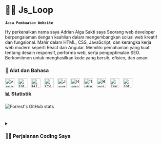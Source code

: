 # 🏄‍♂️ Js_Loop

**`Jasa Pembuatan Website`**

Hy perkenalkan nama saya Adrian Alga Sakti saya Seorang web developer berpengalaman dengan keahlian dalam mengembangkan solusi web kreatif dan fungsional. Mahir dalam HTML, CSS, JavaScript, dan kerangka kerja web modern seperti React dan Angular. Memiliki pemahaman yang kuat tentang desain responsif, performa web, serta pengoptimalan SEO. Berkomitmen untuk menghasilkan kode yang bersih, efisien, dan aman.


### 🧰 Alat dan Bahasa
<img align="left" alt="vscode" width="30px" style="padding-right:10px;" src="https://cdn.jsdelivr.net/gh/devicons/devicon/icons/vscode/vscode-original.svg" />
<img align="left" alt="Git" width="30px" style="padding-right:10px;" src="https://cdn.jsdelivr.net/gh/devicons/devicon/icons/git/git-original.svg" />
<img align="left" alt="HTML" width="30px" style="padding-right:10px;" src="https://cdn.jsdelivr.net/gh/devicons/devicon/icons/html5/html5-plain.svg" />
<img align="left" alt="CSS" width="30px" style="padding-right:10px;" src="https://cdn.jsdelivr.net/gh/devicons/devicon/icons/css3/css3-plain.svg" />
<img align="left" alt="JavaScript" width="30px" style="padding-right:10px;" src="https://cdn.jsdelivr.net/gh/devicons/devicon/icons/javascript/javascript-plain.svg" />
<img align="left" alt="React" width="30px" style="padding-right:10px;" src="https://cdn.jsdelivr.net/gh/devicons/devicon/icons/react/react-original.svg" />
<img align="left" alt="flutter" width="30px" style="padding-right:10px;" src="https://cdn.jsdelivr.net/gh/devicons/devicon/icons/flutter/flutter-original.svg" />
<img align="left" alt="Bootstrap" width="30px" style="padding-right:10px;" src="https://cdn.jsdelivr.net/gh/devicons/devicon/icons/bootstrap/bootstrap-original.svg" />
<img align="left" alt="Dart" width="30px" style="padding-right:10px;" src="https://cdn.jsdelivr.net/gh/devicons/devicon/icons/dart/dart-original.svg"/>
<img align="left" alt="GitHub" width="30px" style="padding-right:10px;" src="https://cdn.jsdelivr.net/gh/devicons/devicon/icons/github/github-original.svg" />

<br />


### 📊 Statistik

![Forrest's GitHub stats](https://github-readme-stats.vercel.app/api?username=forrestknight&show_icons=true&theme=gruvbox)

<!-- ![GitHub Streak](https://streak-stats.demolab.com?user=ForrestKnight&theme=gruvbox&border_radius=4.5) -->

#

<details>
 <summary><h3>👨‍💻 Perjalanan Coding Saya</h3></summary>
  Saya tinggal di sebuah desa yang terpencil dan jauh dari kata teknologi, bahkan saya hampir ndak kuliah gara-gara ketinggalan info ndak juga ndak ada niatan sama sekali untuk kuliah karena kurangnya dorongan atau motivasi. Tapi waktu itu kakak saya yang daftarkan untuk masuk kuliah di unversitas UIN Alauddin Makaasar jurusan Teknik Informatika. saya mengiyakan saja walaupun saya ngak ada basic sama sekali di dunia IT, Alhamdulillah saya lolos pada jalur UMPTKIN. dan sejak saat itu saya mulai belajar mengenal yang namnya komputer, bagaimana kita berinteraksi dengan komputer dan saya sebagai orang awam akan teknologi pastinya saya tidak tau apa-apa. seiring berjalannya waktu sampai semester 6 saya bertemu dengan Ikbal yang dimana dialah yang mengajariku belajar coding untuk menguasai Html, Css, dan JavaScript. saya beruntung berkenalan dengan dia karena berkat dia aku jadi bisa ngoding.
   
